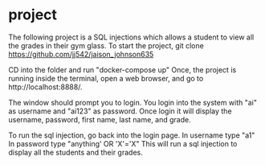# project
The following project is a SQL injections which allows a student to view all the grades in their gym glass. 
To start the project, git clone https://github.com/jj542/jaison_johnson635

CD into the folder and run "docker-compose up"
Once, the project is running inside the terminal, open a web browser, and go to http://localhost:8888/.

The window should prompt you to login.
You login into the system with "ai" as username and "ai123" as password. 
Once login it will display the username, password, first name, last name, and grade.

To run the sql injection, go back into the login page. 
In username type "a1"
In password type "anything' OR 'X'='X"
This will run a sql injection to display all the students and their grades.
